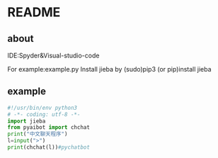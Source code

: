 # README
## about

IDE:Spyder&Visual-studio-code

For example:example.py
Install jieba by (sudo)pip3 (or pip)install jieba

## example
```python
#!/usr/bin/env python3
# -*- coding: utf-8 -*-
import jieba
from pyaibot import chchat
print("中文聊天程序")
l=input(">")
print(chchat(l))#pychatbot
```

